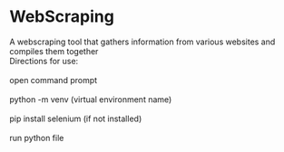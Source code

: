 # WebScraping
A webscraping tool that gathers information from various websites and compiles them together<br />
Directions for use:<br />
<br>open command prompt<br/>
<br >python -m venv (virtual environment name)<br />
<br >pip install selenium (if not installed)<br />
<br >run python file<br />
